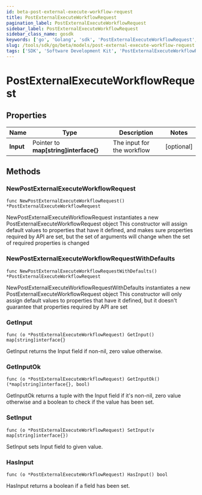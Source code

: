 ```yaml
---
id: beta-post-external-execute-workflow-request
title: PostExternalExecuteWorkflowRequest
pagination_label: PostExternalExecuteWorkflowRequest
sidebar_label: PostExternalExecuteWorkflowRequest
sidebar_class_name: gosdk
keywords: ['go', 'Golang', 'sdk', 'PostExternalExecuteWorkflowRequest', 'BetaPostExternalExecuteWorkflowRequest'] 
slug: /tools/sdk/go/beta/models/post-external-execute-workflow-request
tags: ['SDK', 'Software Development Kit', 'PostExternalExecuteWorkflowRequest', 'BetaPostExternalExecuteWorkflowRequest']
---
```


# PostExternalExecuteWorkflowRequest

## Properties

Name | Type | Description | Notes
------------ | ------------- | ------------- | -------------
**Input** | Pointer to **map[string]interface{}** | The input for the workflow | [optional] 

## Methods

### NewPostExternalExecuteWorkflowRequest

`func NewPostExternalExecuteWorkflowRequest() *PostExternalExecuteWorkflowRequest`

NewPostExternalExecuteWorkflowRequest instantiates a new PostExternalExecuteWorkflowRequest object
This constructor will assign default values to properties that have it defined,
and makes sure properties required by API are set, but the set of arguments
will change when the set of required properties is changed

### NewPostExternalExecuteWorkflowRequestWithDefaults

`func NewPostExternalExecuteWorkflowRequestWithDefaults() *PostExternalExecuteWorkflowRequest`

NewPostExternalExecuteWorkflowRequestWithDefaults instantiates a new PostExternalExecuteWorkflowRequest object
This constructor will only assign default values to properties that have it defined,
but it doesn't guarantee that properties required by API are set

### GetInput

`func (o *PostExternalExecuteWorkflowRequest) GetInput() map[string]interface{}`

GetInput returns the Input field if non-nil, zero value otherwise.

### GetInputOk

`func (o *PostExternalExecuteWorkflowRequest) GetInputOk() (*map[string]interface{}, bool)`

GetInputOk returns a tuple with the Input field if it's non-nil, zero value otherwise
and a boolean to check if the value has been set.

### SetInput

`func (o *PostExternalExecuteWorkflowRequest) SetInput(v map[string]interface{})`

SetInput sets Input field to given value.

### HasInput

`func (o *PostExternalExecuteWorkflowRequest) HasInput() bool`

HasInput returns a boolean if a field has been set.


